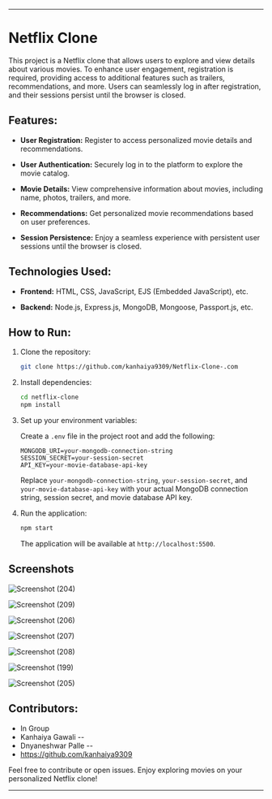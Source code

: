
---

# Netflix Clone

This project is a Netflix clone that allows users to explore and view details about various movies. To enhance user engagement, registration is required, providing access to additional features such as trailers, recommendations, and more. Users can seamlessly log in after registration, and their sessions persist until the browser is closed.

## Features:

- **User Registration:** Register to access personalized movie details and recommendations.

- **User Authentication:** Securely log in to the platform to explore the movie catalog.

- **Movie Details:** View comprehensive information about movies, including name, photos, trailers, and more.

- **Recommendations:** Get personalized movie recommendations based on user preferences.

- **Session Persistence:** Enjoy a seamless experience with persistent user sessions until the browser is closed.

## Technologies Used:

- **Frontend:** HTML, CSS, JavaScript, EJS (Embedded JavaScript), etc.

- **Backend:** Node.js, Express.js, MongoDB, Mongoose, Passport.js, etc.

## How to Run:

1. Clone the repository:

    ```bash
    git clone https://github.com/kanhaiya9309/Netflix-Clone-.com
    ```

2. Install dependencies:

    ```bash
    cd netflix-clone
    npm install
    ```

3. Set up your environment variables:

    Create a `.env` file in the project root and add the following:

    ```env
    MONGODB_URI=your-mongodb-connection-string
    SESSION_SECRET=your-session-secret
    API_KEY=your-movie-database-api-key
    ```

    Replace `your-mongodb-connection-string`, `your-session-secret`, and `your-movie-database-api-key` with your actual MongoDB connection string, session secret, and movie database API key.

4. Run the application:

    ```bash
    npm start
    ```

    The application will be available at `http://localhost:5500`.

## Screenshots
![Screenshot (204)](https://github.com/kanhaiya9309/Netflix-Clone-.com/assets/124244655/2646fab7-fdd7-4e6b-994c-fcf3cff7abce)

![Screenshot (209)](https://github.com/kanhaiya9309/Netflix-Clone-.com/assets/124244655/7625441f-4466-416c-bf7e-2fe8f8a149ab)

![Screenshot (206)](https://github.com/kanhaiya9309/Netflix-Clone-.com/assets/124244655/7bdc8cd9-ff40-40a5-b656-b45951c1e8dc)

![Screenshot (207)](https://github.com/kanhaiya9309/Netflix-Clone-.com/assets/124244655/6e75fe2b-bbf4-4f3b-9554-6dbdf3e63555)

![Screenshot (208)](https://github.com/kanhaiya9309/Netflix-Clone-.com/assets/124244655/8c079213-9a40-4f31-b529-06fe61130c48)

![Screenshot (199)](https://github.com/kanhaiya9309/Netflix-Clone-.com/assets/124244655/5c8daacf-894a-4d36-a7c3-a8fa7d3e33f1)

![Screenshot (205)](https://github.com/kanhaiya9309/Netflix-Clone-.com/assets/124244655/1066b7ee-aff4-47a7-9e24-ebd3cbc8f134)




## Contributors:

- In Group 
- Kanhaiya Gawali --
- Dnyaneshwar Palle -- 
- https://github.com/kanhaiya9309 

Feel free to contribute or open issues. Enjoy exploring movies on your personalized Netflix clone!

---


